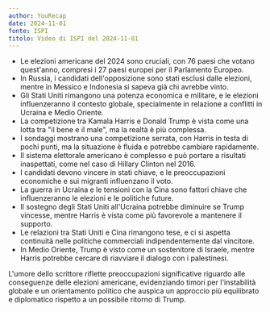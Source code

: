 ```yaml
---
author: YouRecap
date: 2024-11-01
fonte: ISPI
titolo: Video di ISPI del 2024-11-01
---
```

- Le elezioni americane del 2024 sono cruciali, con 76 paesi che votano quest'anno, compresi i 27 paesi europei per il Parlamento Europeo.
- In Russia, i candidati dell'opposizione sono stati esclusi dalle elezioni, mentre in Messico e Indonesia si sapeva già chi avrebbe vinto.
- Gli Stati Uniti rimangono una potenza economica e militare, e le elezioni influenzeranno il contesto globale, specialmente in relazione a conflitti in Ucraina e Medio Oriente.
- La competizione tra Kamala Harris e Donald Trump è vista come una lotta tra "il bene e il male", ma la realtà è più complessa.
- I sondaggi mostrano una competizione serrata, con Harris in testa di pochi punti, ma la situazione è fluida e potrebbe cambiare rapidamente.
- Il sistema elettorale americano è complesso e può portare a risultati inaspettati, come nel caso di Hillary Clinton nel 2016.
- I candidati devono vincere in stati chiave, e le preoccupazioni economiche e sui migranti influenzano il voto.
- La guerra in Ucraina e le tensioni con la Cina sono fattori chiave che influenzeranno le elezioni e le politiche future.
- Il sostegno degli Stati Uniti all'Ucraina potrebbe diminuire se Trump vincesse, mentre Harris è vista come più favorevole a mantenere il supporto.
- Le relazioni tra Stati Uniti e Cina rimangono tese, e ci si aspetta continuità nelle politiche commerciali indipendentemente dal vincitore.
- In Medio Oriente, Trump è visto come un sostenitore di Israele, mentre Harris potrebbe cercare di riavviare il dialogo con i palestinesi.

L'umore dello scrittore riflette preoccupazioni significative riguardo alle conseguenze delle elezioni americane, evidenziando timori per l'instabilità globale e un orientamento politico che auspica un approccio più equilibrato e diplomatico rispetto a un possibile ritorno di Trump.
